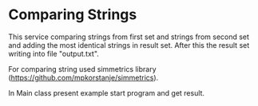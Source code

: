 # Comparing Strings
This service comparing strings from first set and strings from second set and adding 
the most identical strings in result set. After this the result set writing into file "output.txt".

For comparing string used simmetrics library (https://github.com/mpkorstanje/simmetrics).

In Main class present example start program and get result.

